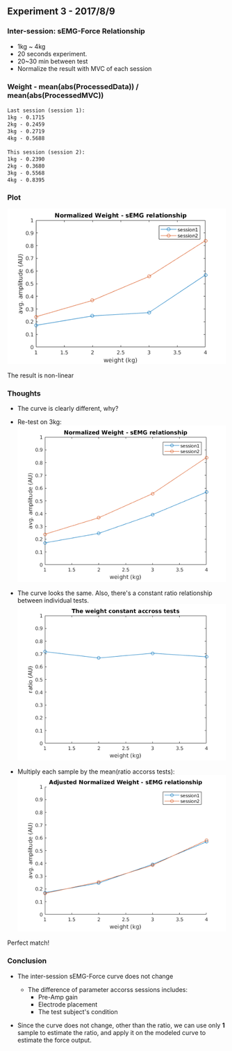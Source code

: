 ## Experiment 3 - 2017/8/9


### Inter-session: sEMG-Force Relationship
* 1kg ~ 4kg
* 20 seconds experiment.
* 20~30 min between test
* Normalize the result with MVC of each session

### Weight - mean(abs(ProcessedData)) / mean(abs(ProcessedMVC))
```
Last session (session 1):
1kg - 0.1715
2kg - 0.2459
3kg - 0.2719
4kg - 0.5688

This session (session 2):
1kg - 0.2390
2kg - 0.3680
3kg - 0.5568
4kg - 0.8395
```


### Plot
![](https://raw.githubusercontent.com/dymnz/sEMG/master/Reports/wang/pics/exp3_2017_8_9/norm_weight_semg.png)

The result is non-linear


### Thoughts
* The curve is clearly different, why?
* Re-test on 3kg:
![](https://raw.githubusercontent.com/dymnz/sEMG/master/Reports/wang/pics/exp3_2017_8_9/norm_weight_semg_retest_3kg.png)

* The curve looks the same. Also, there's a constant ratio relationship between individual tests.
![](https://raw.githubusercontent.com/dymnz/sEMG/master/Reports/wang/pics/exp3_2017_8_9/weight_constant.png)

* Multiply each sample by the mean(ratio accorss tests):
![](https://raw.githubusercontent.com/dymnz/sEMG/master/Reports/wang/pics/exp3_2017_8_9/adjusted_norm_weight_semg_retest_3kg.png)

Perfect match!

### Conclusion
* The inter-session sEMG-Force curve does not change
	* The difference of parameter accorss sessions includes:
		* Pre-Amp gain
		* Electrode placement
		* The test subject's condition

* Since the curve does not change, other than the ratio, we can use only **1** sample to estimate the ratio, and apply it on the modeled curve to estimate the force output.
